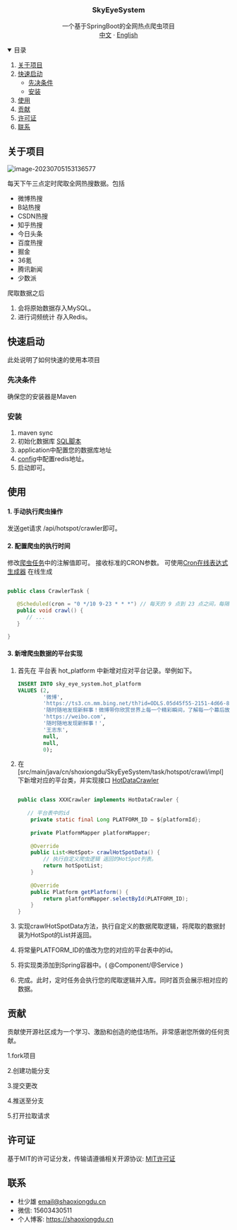 <h3 align="center">SkyEyeSystem</h3>

  <p align="center">
     一个基于SpringBoot的全网热点爬虫项目
    <br />
    <a href="./README.md">中文</a>
    ·
    <a href="./README_en.md">English</a>
  </p>
<details open="open">
  <summary>目录</summary>
  <ol>
    <li>
      <a href="#关于项目">关于项目</a>
    </li>
    <li>
      <a href="#快速启动">快速启动</a>
      <ul>
        <li><a href="#先决条件">先决条件</a></li>
        <li><a href="#安装">安装</a></li>
      </ul>
    </li>
    <li><a href="#使用">使用</a></li>
    <li><a href="#贡献">贡献</a></li>
    <li><a href="#许可证">许可证</a></li>
    <li><a href="#联系">联系</a></li>
  </ol>
</details>

## 关于项目

![image-20230705153136577](https://images-1301128659.cos.ap-beijing.myqcloud.com/shaoxiongdu/202307051531026.png)

每天下午三点定时爬取全网热搜数据。包括

- 微博热搜
- B站热搜
- CSDN热搜
- 知乎热搜
- 今日头条
- 百度热搜
- 掘金
- 36氪
- 腾讯新闻
- 少数派

爬取数据之后

1. 会将原始数据存入MySQL。
2. 进行词频统计 存入Redis。

## 快速启动

此处说明了如何快速的使用本项目

### 先决条件

确保您的安装器是Maven

### 安装

1. maven sync
2. 初始化数据库 [SQL脚本](src/main/resources/db/ddl.sql)
3. application中配置您的数据库地址
4. [config](src/main/resources/config/redis.setting)中配置redis地址。
5. 启动即可。

## 使用

#### 1. 手动执行爬虫操作

发送get请求 /api/hotspot/crawler即可。

#### 2. 配置爬虫的执行时间

修改[爬虫任务](src/main/java/cn/shoxiongdu/SkyEyeSystem/task/hotspot/crawl/CrawlerTask.java)中的注解值即可。
接收标准的CRON参数。 可使用[Cron在线表达式生成器](http://cron.ciding.cc/) 在线生成

```java

public class CrawlerTask {

   @Scheduled(cron = "0 */10 9-23 * * *") // 每天的 9 点到 23 点之间，每隔十分钟执行一次任务。
   public void crawl() {
      // ...
   }

}
```

#### 3. 新增爬虫数据的平台实现

1. 首先在 平台表 hot_platform 中新增对应对平台记录。举例如下。

   ``` sql
   INSERT INTO sky_eye_system.hot_platform 
   VALUES (2, 
           '微博',
           'https://ts3.cn.mm.bing.net/th?id=ODLS.05d45f55-2151-4d66-83e5-d10018607094&w=32&h=32&qlt=90&pcl=fffffa&o=6&pid=1.2',
           '随时随地发现新鲜事！微博带你欣赏世界上每一个精彩瞬间，了解每一个幕后故事。分享你想表达的，让全世界都能听到你的心声！',
           'https://weibo.com', 
           '随时随地发现新鲜事！', 
           '王志东', 
           null, 
           null, 
           0);
   ```

   
2. 在 [src/main/java/cn/shoxiongdu/SkyEyeSystem/task/hotspot/crawl/impl]
   下新增对应的平台类，并实现接口 [HotDataCrawler](src/main/java/cn/shoxiongdu/SkyEyeSystem/task/hotspot/crawl/HotDataCrawler.java)

   ``` java
   
   public class XXXCrawler implements HotDataCrawler {
       
      // 平台表中的id 
       private static final Long PLATFORM_ID = ${platformId};
       
       private PlatformMapper platformMapper;
       
       @Override
       public List<HotSpot> crawlHotSpotData() {
           // 执行自定义爬虫逻辑 返回的HotSpot列表。
           return hotSpotList;
       }
       
       @Override
       public Platform getPlatform() {
           return platformMapper.selectById(PLATFORM_ID);
       }
   }
   
   ```

3. 实现crawlHotSpotData方法，执行自定义的数据爬取逻辑，将爬取的数据封装为HotSpot的List并返回。

4. 将常量PLATFORM_ID的值改为您的对应的平台表中的id。

5. 将实现类添加到Spring容器中。( @Component/@Service )

6. 完成。此时，定时任务会执行您的爬取逻辑并入库。同时首页会展示相对应的数据。

## 贡献

贡献使开源社区成为一个学习、激励和创造的绝佳场所。非常感谢您所做的任何贡献。

1.fork项目

2.创建功能分支

3.提交更改

4.推送至分支

5.打开拉取请求

## 许可证

基于MIT的许可证分发，传输请遵循相关开源协议: [MIT许可证](LICENSE )

## 联系

- 杜少雄 email@shaoxiongdu.cn
- 微信: 15603430511
- 个人博客: https://shaoxiongdu.cn
